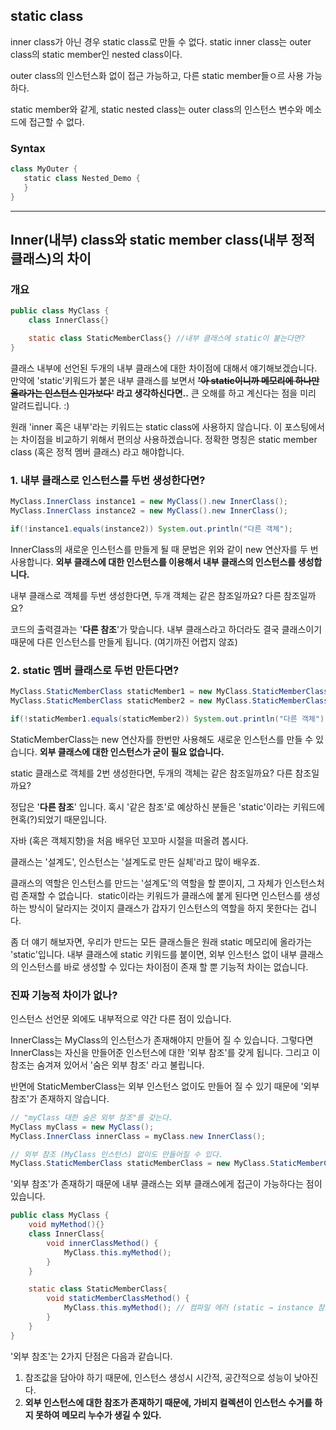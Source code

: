 ## static class

inner class가 아닌 경우 static class로 만들 수 없다. static inner class는 outer class의 static member인 nested class이다. 

outer class의 인스턴스화 없이 접근 가능하고, 다른 static member들ㅇ르 사용 가능하다.

static member와 같게, static nested class는 outer class의 인스턴스 변수와 메소드에 접근할 수 없다.

### **Syntax**

```java
class MyOuter {
   static class Nested_Demo {
   }
}
```

---

## Inner(내부) class와 static member class(내부 정적 클래스)의 차이

### 개요

```java
public class MyClass {
    class InnerClass{}

    static class StaticMemberClass{} //내부 클래스에 static이 붙는다면?
}
```

클래스 내부에 선언된 두개의 내부 클래스에 대한 차이점에 대해서 얘기해보겠습니다. 만약에 'static'키워드가 붙은 내부 클래스를 보면서 **~~'아 static이니까 메모리에 하나만 올라가는 인스턴스 인가보다'~~ 라고 생각하신다면..** 큰 오해를 하고 계신다는 점을 미리 알려드립니다. :)

원래 'inner 혹은 내부'라는 키워드는 static class에 사용하지 않습니다. 이 포스팅에서는 차이점을 비교하기 위해서 편의상 사용하겠습니다. 정확한 명칭은 static member class (혹은 정적 멤버 클래스) 라고 해야합니다.

### 1. 내부 클래스로 인스턴스를 두번 생성한다면?

```java
MyClass.InnerClass instance1 = new MyClass().new InnerClass();
MyClass.InnerClass instance2 = new MyClass().new InnerClass();

if(!instance1.equals(instance2)) System.out.println("다른 객체");
```

InnerClass의 새로운 인스턴스를 만들게 될 때 문법은 위와 같이 new 연산자를 두 번 사용합니다. **외부 클래스에 대한 인스턴스를 이용해서 내부 클래스의 인스턴스를 생성합니다.**

내부 클래스로 객체를 두번 생성한다면, 두개 객체는 같은 참조일까요? 다른 참조일까요?

코드의 출력결과는 '**다른 참조**'가 맞습니다. 내부 클래스라고 하더라도 결국 클래스이기 때문에 다른 인스턴스를 만들게 됩니다. (여기까진 어렵지 않죠)

### 2. static 멤버 클래스로 두번 만든다면?

```java
MyClass.StaticMemberClass staticMember1 = new MyClass.StaticMemberClass();
MyClass.StaticMemberClass staticMember2 = new MyClass.StaticMemberClass();

if(!staticMember1.equals(staticMember2)) System.out.println("다른 객체");
```

StaticMemberClass는 new 연산자를 한번만 사용해도 새로운 인스턴스를 만들 수 있습니다. **외부 클래스에 대한 인스턴스가 굳이 필요 없습니다.**

static 클래스로 객체를 2번 생성한다면, 두개의 객체는 같은 참조일까요? 다른 참조일까요?

정답은 '**다른 참조**' 입니다. 혹시 '같은 참조'로 예상하신 분들은 'static'이라는 키워드에 현혹(?)되었기 때문입니다.

자바 (혹은 객체지향)을 처음 배우던 꼬꼬마 시절을 떠올려 봅시다.

클래스는 '설계도', 인스턴스는 '설계도로 만든 실체'라고 많이 배우죠.

클래스의 역할은 인스턴스를 만드는 '설계도'의 역할을 할 뿐이지, 그 자체가 인스턴스처럼 존재할 수 없습니다.  static이라는 키워드가 클래스에 붙게 된다면 인스턴스를 생성하는 방식이 달라지는 것이지 클래스가 갑자기 인스턴스의 역할을 하지 못한다는 겁니다.

좀 더 얘기 해보자면, 우리가 만드는 모든 클래스들은 원래 static 메모리에 올라가는 'static'입니다. 내부 클래스에 static 키워드를 붙이면, 외부 인스턴스 없이 내부 클래스의 인스턴스를 바로 생성할 수 있다는 차이점이 존재 할 뿐 기능적 차이는 없습니다.

### 진짜 기능적 차이가 없나?

인스턴스 선언문 외에도 내부적으로 약간 다른 점이 있습니다. 

InnerClass는 MyClass의 인스턴스가 존재해야지 만들어 질 수 있습니다. 그렇다면 InnerClass는 자신을 만들어준 인스턴스에 대한 '외부 참조'를 갖게 됩니다. 그리고 이 참조는 숨겨져 있어서 '숨은 외부 참조' 라고 불립니다.

반면에 StaticMemberClass는 외부 인스턴스 없이도 만들어 질 수 있기 때문에 '외부 참조'가 존재하지 않습니다.

```java
// "myClass 대한 숨은 외부 참조"를 갖는다.
MyClass myClass = new MyClass();
MyClass.InnerClass innerClass = myClass.new InnerClass();

// 외부 참조 (MyClass 인스턴스) 없이도 만들어질 수 있다.
MyClass.StaticMemberClass staticMemberClass = new MyClass.StaticMemberClass();
```

'외부 참조'가 존재하기 때문에 내부 클래스는 외부 클래스에게 접근이 가능하다는 점이 있습니다. 

```java
public class MyClass {
    void myMethod(){}
    class InnerClass{
        void innerClassMethod() {
            MyClass.this.myMethod();
        }
    }

    static class StaticMemberClass{
        void staticMemberClassMethod() {
            MyClass.this.myMethod(); // 컴파일 에러 (static → instance 참조 X)
        }
    }
}
```

'외부 참조'는 2가지 단점은 다음과 같습니다.

1. 참조값을 담아야 하기 때문에, 인스턴스 생성시 시간적, 공간적으로 성능이 낮아진다.
2. **외부 인스턴스에 대한 참조가 존재하기 때문에, 가비지 컬렉션이 인스턴스 수거를 하지 못하여 메모리 누수가 생길 수 있다.**  

